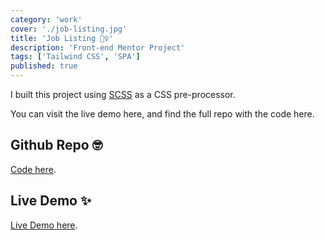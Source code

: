 ```yaml
---
category: 'work'
cover: './job-listing.jpg'
title: 'Job Listing 👷‍♀️'
description: 'Front-end Mentor Project'
tags: ['Tailwind CSS', 'SPA']
published: true
---
```


I built this project using [SCSS](https://sass-lang.com/) as a CSS pre-processor.

You can visit the live demo here, and find the full repo with the code here.

## Github Repo 🤓

[Code here](https://github.com/vale-c/job-listing-project).

## Live Demo ✨

[Live Demo here](https://job-listing-project.vercel.app/).
